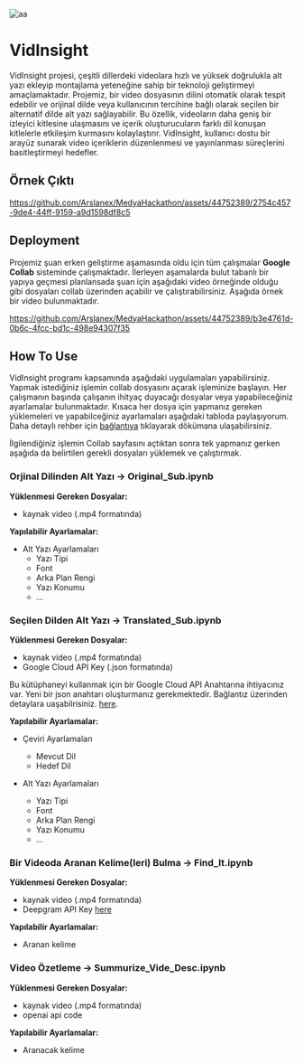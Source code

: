 ![aa](https://github.com/Arslanex/MedyaHackathon/assets/44752389/19bb6354-fb2a-49d0-b6e7-aa9859c02f10)

# VidInsight
VidInsight projesi, çeşitli dillerdeki videolara hızlı ve yüksek doğrulukla alt yazı ekleyip montajlama yeteneğine sahip bir teknoloji geliştirmeyi amaçlamaktadır. Projemiz, bir video dosyasının dilini otomatik olarak tespit edebilir ve orijinal dilde veya kullanıcının tercihine bağlı olarak seçilen bir alternatif dilde alt yazı sağlayabilir. Bu özellik, videoların daha geniş bir izleyici kitlesine ulaşmasını ve içerik oluşturucuların farklı dil konuşan kitlelerle etkileşim kurmasını kolaylaştırır. VidInsight, kullanıcı dostu bir arayüz sunarak video içeriklerin düzenlenmesi ve yayınlanması süreçlerini basitleştirmeyi hedefler.

## Örnek Çıktı
https://github.com/Arslanex/MedyaHackathon/assets/44752389/2754c457-9de4-44ff-9159-a9d1598df8c5

## Deployment
Projemiz şuan erken geliştirme aşamasında oldu için tüm çalışmalar **Google Collab** sisteminde çalışmaktadır. İlerleyen aşamalarda bulut tabanlı bir yapıya geçmesi planlansada şuan için aşağıdaki video örneğinde olduğu gibi dosyaları collab üzerinden açabilir ve çalıştırabilirsiniz. Aşağıda örnek bir video bulunmaktadır.

https://github.com/Arslanex/MedyaHackathon/assets/44752389/b3e4761d-0b6c-4fcc-bd1c-498e94307f35

## How To Use 
VidInsight programı kapsamında aşağıdaki uygulamaları yapabilirsiniz. Yapmak istediğiniz işlemin collab dosyasını açarak işleminize başlayın. Her çalışmanın başında çalışanın ihityaç duyacağı dosyalar veya yapabileceğiniz ayarlamalar bulunmaktadır. Kısaca her dosya için yapmanız gereken yüklemeleri ve yapabilceğiniz ayarlamaları aşağıdaki tabloda paylaşıyorum. Daha detaylı rehber için [bağlantıya]() tıklayarak dökümana ulaşabilirsiniz.

İlgilendiğiniz işlemin Collab sayfasını açtıktan sonra tek yapmanız gerken aşağıda da belirtilen gerekli dosyaları yüklemek ve çalıştırmak.


### Orjinal Dilinden Alt Yazı -> Original_Sub.ipynb 
**Yüklenmesi Gereken Dosyalar:**
- kaynak video (.mp4 formatında)
  
**Yapılabilir Ayarlamalar:**
- Alt Yazı Ayarlamaları
  - Yazı Tipi
  - Font
  - Arka Plan Rengi
  - Yazı Konumu
  - ...


### Seçilen Dilden Alt Yazı -> Translated_Sub.ipynb 
**Yüklenmesi Gereken Dosyalar:**
- kaynak video (.mp4 formatında)
- Google Cloud API Key (.json formatında)
  
Bu kütüphaneyi kullanmak için bir Google Cloud API Anahtarına ihtiyacınız var. Yeni bir json anahtarı oluşturmanız gerekmektedir. Bağlantız üzerinden detaylara uaşabilrisiniz. [here](https://console.cloud.google.com/apis/credentials/serviceaccountkey). 

**Yapılabilir Ayarlamalar:**
- Çeviri Ayarlamaları
  - Mevcut Dil
  - Hedef Dil
    
- Alt Yazı Ayarlamaları
  - Yazı Tipi
  - Font
  - Arka Plan Rengi
  - Yazı Konumu
  - ...

 
### Bir Videoda Aranan Kelime(leri) Bulma -> Find_It.ipynb
**Yüklenmesi Gereken Dosyalar:**
- kaynak video (.mp4 formatında)
- Deepgram API Key [here](https://console.deepgram.com/project/17fc1ef6-8a79-4d16-85e6-37ab5edb1404/keys)

**Yapılabilir Ayarlamalar:**
- Aranan kelime


### Video Özetleme -> Summurize_Vide_Desc.ipynb
**Yüklenmesi Gereken Dosyalar:**
- kaynak video (.mp4 formatında)
- openai api code
  
**Yapılabilir Ayarlamalar:**
- Aranacak kelime

